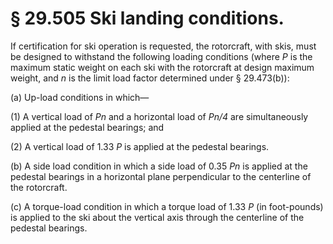 # § 29.505   Ski landing conditions.

If certification for ski operation is requested, the rotorcraft, with skis, must be designed to withstand the following loading conditions (where *P* is the maximum static weight on each ski with the rotorcraft at design maximum weight, and *n* is the limit load factor determined under § 29.473(b)): 


(a) Up-load conditions in which—


(1) A vertical load of *Pn* and a horizontal load of *Pn/4* are simultaneously applied at the pedestal bearings; and 


(2) A vertical load of 1.33 *P* is applied at the pedestal bearings. 


(b) A side load condition in which a side load of 0.35 *Pn* is applied at the pedestal bearings in a horizontal plane perpendicular to the centerline of the rotorcraft. 


(c) A torque-load condition in which a torque load of 1.33 *P* (in foot-pounds) is applied to the ski about the vertical axis through the centerline of the pedestal bearings. 




